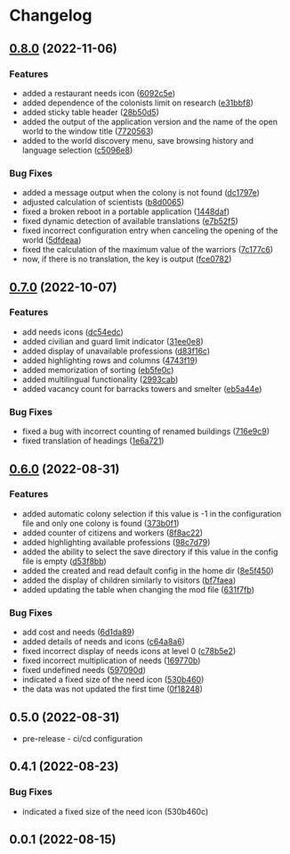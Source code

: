 # Changelog

## [0.8.0](https://github.com/Colonial-Therapist/Colonial-Therapist/compare/v0.7.0...v0.8.0) (2022-11-06)


### Features

* added a restaurant needs icon ([6092c5e](https://github.com/Colonial-Therapist/Colonial-Therapist/commit/6092c5e64a9ad18e29ce1d6fde471c66b0219cc5))
* added dependence of the colonists limit on research ([e31bbf8](https://github.com/Colonial-Therapist/Colonial-Therapist/commit/e31bbf85f6bbe382c5a0691c554639a954b66ae4))
* added sticky table header ([28b50d5](https://github.com/Colonial-Therapist/Colonial-Therapist/commit/28b50d57b3a4f4ab349a22c5d184f2a201f6e8f5))
* added the output of the application version and the name of the open world to the window title ([7720563](https://github.com/Colonial-Therapist/Colonial-Therapist/commit/77205638c71e1e529e9b056d608bc9a766d7684b))
* added to the world discovery menu, save browsing history and language selection ([c5096e8](https://github.com/Colonial-Therapist/Colonial-Therapist/commit/c5096e87ec013d0ef81c64645fc2593b674d2376))


### Bug Fixes

* added a message output when the colony is not found ([dc1797e](https://github.com/Colonial-Therapist/Colonial-Therapist/commit/dc1797ef0f5f55c4561b6007571eac706154b995))
* adjusted calculation of scientists ([b8d0065](https://github.com/Colonial-Therapist/Colonial-Therapist/commit/b8d0065f0c7f2558a7eb9742dcd292dab0775017))
* fixed a broken reboot in a portable application ([1448daf](https://github.com/Colonial-Therapist/Colonial-Therapist/commit/1448daf7ec7636a7d740c491afc1bf092a93e52d))
* fixed dynamic detection of available translations ([e7b52f5](https://github.com/Colonial-Therapist/Colonial-Therapist/commit/e7b52f5f253b073767bbc393ab450bc7ba40ce74))
* fixed incorrect configuration entry when canceling the opening of the world ([5dfdeaa](https://github.com/Colonial-Therapist/Colonial-Therapist/commit/5dfdeaac7a5aa4bd748fa56c810c13bef7badc5f))
* fixed the calculation of the maximum value of the warriors ([7c177c6](https://github.com/Colonial-Therapist/Colonial-Therapist/commit/7c177c65fdf06f09657f6b50a3f0598801c42718))
* now, if there is no translation, the key is output ([fce0782](https://github.com/Colonial-Therapist/Colonial-Therapist/commit/fce078255482b94144369a5e7f37c0461c924dec))

## [0.7.0](https://github.com/Colonial-Therapist/Colonial-Therapist/compare/v0.6.0...v0.7.0) (2022-10-07)


### Features

* add needs icons ([dc54edc](https://github.com/Colonial-Therapist/Colonial-Therapist/commit/dc54edcfe4985b633a4bb12fd97c405be183e931))
* added civilian and guard limit indicator ([31ee0e8](https://github.com/Colonial-Therapist/Colonial-Therapist/commit/31ee0e892066103933daaca7650493f73877e8b8))
* added display of unavailable professions ([d83f16c](https://github.com/Colonial-Therapist/Colonial-Therapist/commit/d83f16cca8de834366e7f02e6c1bd0692db0e426))
* added highlighting rows and columns ([4743f19](https://github.com/Colonial-Therapist/Colonial-Therapist/commit/4743f19e4417f7ce252693fa8164b31705e67b0a))
* added memorization of sorting ([eb5fe0c](https://github.com/Colonial-Therapist/Colonial-Therapist/commit/eb5fe0cd8b752cd706daaa4d9b6c672ba9985c77))
* added multilingual functionality ([2993cab](https://github.com/Colonial-Therapist/Colonial-Therapist/commit/2993cab6f008209229f01bd8da56d4679f0e6488))
* added vacancy count for barracks towers and smelter ([eb5a44e](https://github.com/Colonial-Therapist/Colonial-Therapist/commit/eb5a44ef2355aaf19d0bbd56ff635a76e681ee2b))


### Bug Fixes

* fixed a bug with incorrect counting of renamed buildings ([716e9c9](https://github.com/Colonial-Therapist/Colonial-Therapist/commit/716e9c9672c82c98a2832b93bcd146f4b6f4d81f))
* fixed translation of headings ([1e6a721](https://github.com/Colonial-Therapist/Colonial-Therapist/commit/1e6a721a33aa81c19a66ffe878c86163245d97a5))

## [0.6.0](https://github.com/Colonial-Therapist/Colonial-Therapist/compare/v0.5.0...v0.6.0) (2022-08-31)


### Features

* added automatic colony selection if this value is -1 in the configuration file and only one colony is found ([373b0f1](https://github.com/Colonial-Therapist/Colonial-Therapist/commit/373b0f13c28a0524179f7d4781152593abfebefa))
* added counter of citizens and workers ([8f8ac22](https://github.com/Colonial-Therapist/Colonial-Therapist/commit/8f8ac22d1f94994a5ad734b96d162ed4a4349528))
* added highlighting available professions ([98c7d79](https://github.com/Colonial-Therapist/Colonial-Therapist/commit/98c7d79b036c6d483bfc9f7af18f7dc20c3b62e8))
* added the ability to select the save directory if this value in the config file is empty ([d53f8bb](https://github.com/Colonial-Therapist/Colonial-Therapist/commit/d53f8bbbe8690bf6d32b52feaa2ee78c675ffbbe))
* added the created and read default config in the home dir ([8e5f450](https://github.com/Colonial-Therapist/Colonial-Therapist/commit/8e5f4501a0f6b7040175820516da91921d7f59d8))
* added the display of children similarly to visitors ([bf7faea](https://github.com/Colonial-Therapist/Colonial-Therapist/commit/bf7faea841ef13f95c16933e28b4d2de8e297904))
* added updating the table when changing the mod file ([631f7fb](https://github.com/Colonial-Therapist/Colonial-Therapist/commit/631f7fb5e261fc5a3c1b6256e1187943899f59ec))


### Bug Fixes

* add cost and needs ([6d1da89](https://github.com/Colonial-Therapist/Colonial-Therapist/commit/6d1da89c438b0b694c9933db1e90dfebd6467d6a))
* added details of needs and icons ([c64a8a6](https://github.com/Colonial-Therapist/Colonial-Therapist/commit/c64a8a65ac74e71e41bf240375e4505709ccab3b))
* fixed incorrect display of needs icons at level 0 ([c78b5e2](https://github.com/Colonial-Therapist/Colonial-Therapist/commit/c78b5e2c47c6fc2d545c8d9a23ed6c19bf65e324))
* fixed incorrect multiplication of needs ([169770b](https://github.com/Colonial-Therapist/Colonial-Therapist/commit/169770bb9d153e40784b53f45a1af0807240c641))
* fixed undefined needs ([597090d](https://github.com/Colonial-Therapist/Colonial-Therapist/commit/597090dd19049eb6371f99ca24d264f401b26f90))
* indicated a fixed size of the need icon ([530b460](https://github.com/Colonial-Therapist/Colonial-Therapist/commit/530b460cd20934786b3a222d73f42abacb6b8d72))
* the data was not updated the first time ([0f18248](https://github.com/Colonial-Therapist/Colonial-Therapist/commit/0f1824894238c7448c60a14d8451b02cea5daa88))

## 0.5.0 (2022-08-31)

* pre-release - ci/cd configuration


## 0.4.1 (2022-08-23)

### Bug Fixes

* indicated a fixed size of the need icon (530b460c)


## 0.0.1 (2022-08-15)
